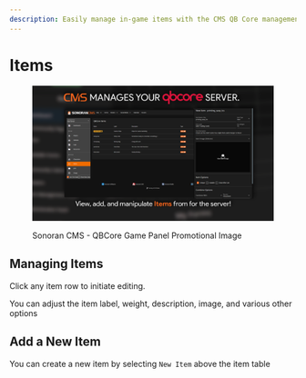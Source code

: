 ```yaml
---
description: Easily manage in-game items with the CMS QB Core management panel!
---
```


# Items

<figure><img src="../../../.gitbook/assets/Items (1).png" alt=""><figcaption><p>Sonoran CMS - QBCore Game Panel Promotional Image</p></figcaption></figure>

## Managing Items

Click any item row to initiate editing.

You can adjust the item label, weight, description, image, and various other options

## Add a New Item

You can create a new item by selecting `New Item` above the item table

<figure><img src="https://i.imgur.com/ledRRX9.png" alt=""><figcaption></figcaption></figure>
